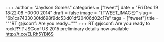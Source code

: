 
+++
author = "Jaydson Gomes"
categories = ["tweet"]
date = "Fri Dec 19 18:22:08 +0000 2014"
draft = false
image = "{TWEET_IMAGE}"
slug = "6b1ca7433030fd698f9dc53d01df20406d02c17e"
tags = ["tweet"]
title = """RT @jsconf: Are you ready..."""
+++
RT @jsconf: Are you ready to rock?!?!? JSConf US 2015 preliminary details now available http://t.co/ELRh5YBI6S
